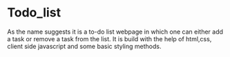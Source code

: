 # Todo_list
As the name suggests it is a to-do list webpage in which one can either add a task or remove a task from the list. It is build with the help of html,css, client side javascript and some basic styling methods.
